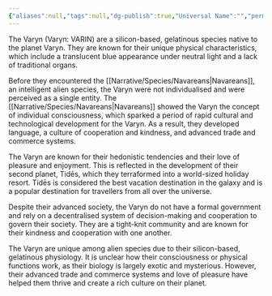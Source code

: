 ```yaml
---
{"aliases":null,"tags":null,"dg-publish":true,"Universal Name":"","permalink":"/narrative/species/varyn/","dgPassFrontmatter":true}
---
```


The Varyn (Varyn: VARIN) are a silicon-based, gelatinous species native to the planet Varyn. They are known for their unique physical characteristics, which include a translucent blue appearance under neutral light and a lack of traditional organs.

Before they encountered the [[Narrative/Species/Navareans\|Navareans]], an intelligent alien species, the Varyn were not individualised and were perceived as a single entity. The [[Narrative/Species/Navareans\|Navareans]] showed the Varyn the concept of individual consciousness, which sparked a period of rapid cultural and technological development for the Varyn. As a result, they developed language, a culture of cooperation and kindness, and advanced trade and commerce systems.

The Varyn are known for their hedonistic tendencies and their love of pleasure and enjoyment. This is reflected in the development of their second planet, Tidēs, which they terraformed into a world-sized holiday resort. Tidēs is considered the best vacation destination in the galaxy and is a popular destination for travellers from all over the universe.

Despite their advanced society, the Varyn do not have a formal government and rely on a decentralised system of decision-making and cooperation to govern their society. They are a tight-knit community and are known for their kindness and cooperation with one another.

The Varyn are unique among alien species due to their silicon-based, gelatinous physiology. It is unclear how their consciousness or physical functions work, as their biology is largely exotic and mysterious. However, their advanced trade and commerce systems and love of pleasure have helped them thrive and create a rich culture on their planet.